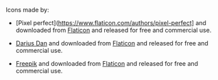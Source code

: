 Icons made by:

- [Pixel perfect](https://www.flaticon.com/authors/pixel-perfect] and downloaded from [Flaticon](https://www.flaticon.com/) and released for free and commercial use.

- [Darius Dan](https://www.flaticon.com/authors/darius-dan) and downloaded from [Flaticon](https://www.flaticon.com/) and released for free and commercial use.

- [Freepik](https://www.flaticon.com/authors/freepik) and downloaded from [Flaticon](https://www.flaticon.com/) and released for free and commercial use.
